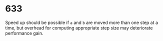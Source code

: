 # 633

Speed up should be possible if `a` and `b` are moved more than one step at a time, but overhead for computing appropriate step size may deteriorate performance gain.

